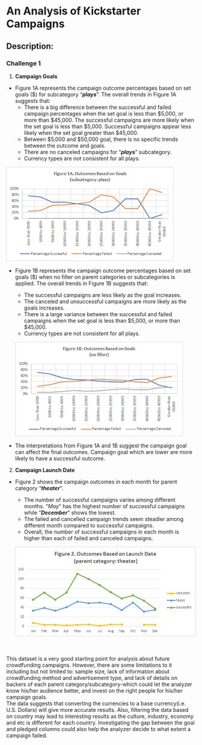 # An Analysis of Kickstarter Campaigns
## Description:
### Challenge 1
1. **Campaign Goals**
  - Figure 1A represents the campaign outcome percentages based on set goals ($) for subcategory “***plays***”. The overall trends in Figure 1A suggests that:
    *	There is a big difference between the successful and failed campaign percentages when the set goal is less than $5,000, or more than $45,000. The successful campaigns are more likely when the set goal is less than $5,000. Successful campaigns appear less likely when the set goal greater than $45,000.
    * Between $5,000 and $50,000 goal, there is no specific trends between the outcome and goals.
    * There are no canceled campaigns for “***plays***” subcategory.
    * Currency types are not consistent for all plays.
  
  ![Figure%201A](Challenge1-Figure%201A.png)

- Figure 1B represents the campaign outcome percentages based on set goals ($) when no filter on parent categories or subcategories is applied. The overall trends in Figure 1B suggests that:
  * The successful campaigns  are less likely as the goal increases.
  * The canceled and unsuccessful campaigns are more likely as the goals increases.
  * There is a large variance between the successful and failed campaigns when the set goal is less than $5,000, or more than $45,000.
  * Currency types are not consistent for all plays.
  
  ![Challenge1-Figure%201B](Challenge1-Figure%201B.png)

- The interpretations from Figure 1A and 1B suggest the campaign goal can affect the final outcomes. Campaign goal which are lower are more likely to have a successful outcome.

2. **Campaign Launch Date**
- Figure 2 shows the campaign outcomes in each month for parent category “***theater***”. 
  * The number of successful campaigns varies among different months. “*May*” has the highest number of successful campaigns while “***December***” shows the lowest.
  * The failed and cancelled campaign trends seem steadier among different month compared to successful campaigns.
  * Overall, the number of successful campaigns in each month is higher than each of failed and canceled campaigns.
  
  ![Challenge1-Figure%202](Challenge1-Figure%202.png)
<br/>
<br/>
This dataset is a very good starting point for analysis about future crowdfunding campaigns. However, there are some limitations to it including but not limited to: sample size, lack of information about crowdfunding method and advertisement type, and lack of details on backers of each parent category/subcategory-which could let the analyzer know his/her audience better, and invest on the right people for his/her campaign goals.

<br/>
The data suggests that converting the currencies to a base currency(i.e. U.S. Dollars) will give more accurate results. Also, filtering the data based on country may lead to interesting results as the culture, industry, economy and etc is different for each country. Investigating the gap between the goal and pledged columns could also help the analyzer decide to what extent a campaign failed.
